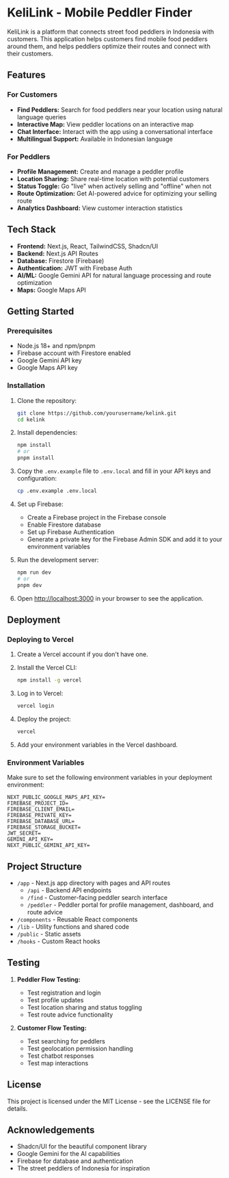 # KeliLink - Mobile Peddler Finder

KeliLink is a platform that connects street food peddlers in Indonesia with customers. This application helps customers find mobile food peddlers around them, and helps peddlers optimize their routes and connect with their customers.

## Features

### For Customers

- **Find Peddlers:** Search for food peddlers near your location using natural language queries
- **Interactive Map:** View peddler locations on an interactive map
- **Chat Interface:** Interact with the app using a conversational interface
- **Multilingual Support:** Available in Indonesian language

### For Peddlers

- **Profile Management:** Create and manage a peddler profile
- **Location Sharing:** Share real-time location with potential customers
- **Status Toggle:** Go "live" when actively selling and "offline" when not
- **Route Optimization:** Get AI-powered advice for optimizing your selling route
- **Analytics Dashboard:** View customer interaction statistics

## Tech Stack

- **Frontend:** Next.js, React, TailwindCSS, Shadcn/UI
- **Backend:** Next.js API Routes
- **Database:** Firestore (Firebase)
- **Authentication:** JWT with Firebase Auth
- **AI/ML:** Google Gemini API for natural language processing and route optimization
- **Maps:** Google Maps API

## Getting Started

### Prerequisites

- Node.js 18+ and npm/pnpm
- Firebase account with Firestore enabled
- Google Gemini API key
- Google Maps API key

### Installation

1. Clone the repository:

   ```bash
   git clone https://github.com/yourusername/kelink.git
   cd kelink
   ```

2. Install dependencies:

   ```bash
   npm install
   # or
   pnpm install
   ```

3. Copy the `.env.example` file to `.env.local` and fill in your API keys and configuration:

   ```bash
   cp .env.example .env.local
   ```

4. Set up Firebase:

   - Create a Firebase project in the Firebase console
   - Enable Firestore database
   - Set up Firebase Authentication
   - Generate a private key for the Firebase Admin SDK and add it to your environment variables

5. Run the development server:

   ```bash
   npm run dev
   # or
   pnpm dev
   ```

6. Open [http://localhost:3000](http://localhost:3000) in your browser to see the application.

## Deployment

### Deploying to Vercel

1. Create a Vercel account if you don't have one.
2. Install the Vercel CLI:

   ```bash
   npm install -g vercel
   ```

3. Log in to Vercel:

   ```bash
   vercel login
   ```

4. Deploy the project:

   ```bash
   vercel
   ```

5. Add your environment variables in the Vercel dashboard.

### Environment Variables

Make sure to set the following environment variables in your deployment environment:

```env
NEXT_PUBLIC_GOOGLE_MAPS_API_KEY=
FIREBASE_PROJECT_ID=
FIREBASE_CLIENT_EMAIL=
FIREBASE_PRIVATE_KEY=
FIREBASE_DATABASE_URL=
FIREBASE_STORAGE_BUCKET=
JWT_SECRET=
GEMINI_API_KEY=
NEXT_PUBLIC_GEMINI_API_KEY=
```

## Project Structure

- `/app` - Next.js app directory with pages and API routes
  - `/api` - Backend API endpoints
  - `/find` - Customer-facing peddler search interface
  - `/peddler` - Peddler portal for profile management, dashboard, and route advice
- `/components` - Reusable React components
- `/lib` - Utility functions and shared code
- `/public` - Static assets
- `/hooks` - Custom React hooks

## Testing

1. **Peddler Flow Testing:**

   - Test registration and login
   - Test profile updates
   - Test location sharing and status toggling
   - Test route advice functionality

2. **Customer Flow Testing:**
   - Test searching for peddlers
   - Test geolocation permission handling
   - Test chatbot responses
   - Test map interactions

## License

This project is licensed under the MIT License - see the LICENSE file for details.

## Acknowledgements

- Shadcn/UI for the beautiful component library
- Google Gemini for the AI capabilities
- Firebase for database and authentication
- The street peddlers of Indonesia for inspiration
